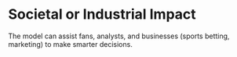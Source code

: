 # Societal or Industrial Impact

The model can assist fans, analysts, and businesses (sports betting, marketing) to make smarter decisions.
